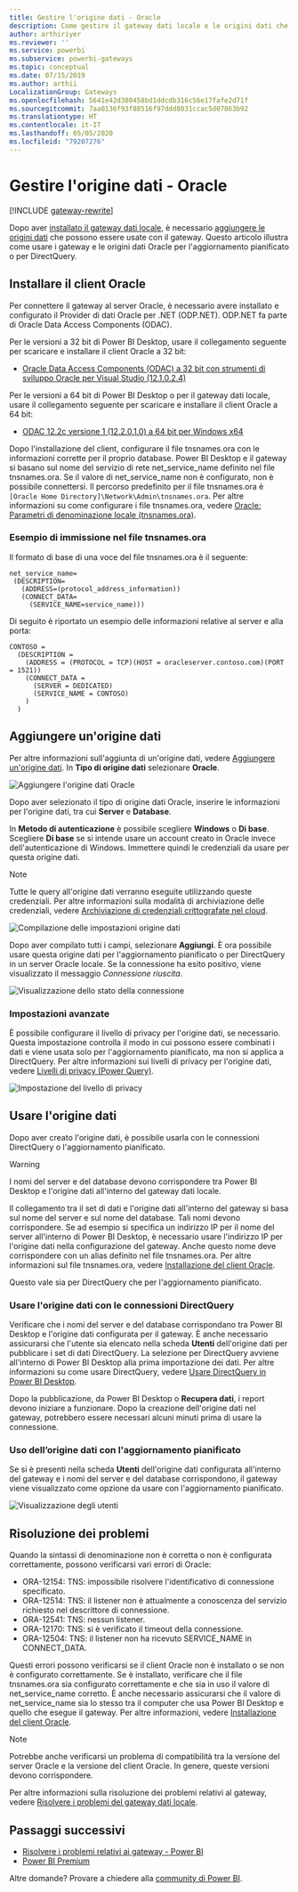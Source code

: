 ```yaml
---
title: Gestire l'origine dati - Oracle
description: Come gestire il gateway dati locale e le origini dati che vi appartengono.
author: arthiriyer
ms.reviewer: ''
ms.service: powerbi
ms.subservice: powerbi-gateways
ms.topic: conceptual
ms.date: 07/15/2019
ms.author: arthii
LocalizationGroup: Gateways
ms.openlocfilehash: 5641e42d380458bd1ddcdb316c56e17fafe2d71f
ms.sourcegitcommit: 7aa0136f93f88516f97ddd8031ccac5d07863b92
ms.translationtype: HT
ms.contentlocale: it-IT
ms.lasthandoff: 05/05/2020
ms.locfileid: "79207276"
---
```

# <a name="manage-your-data-source---oracle"></a>Gestire l'origine dati - Oracle

[!INCLUDE [gateway-rewrite](includes/gateway-rewrite.md)]

Dopo aver [installato il gateway dati locale](/data-integration/gateway/service-gateway-install), è necessario [aggiungere le origini dati](service-gateway-data-sources.md#add-a-data-source) che possono essere usate con il gateway. Questo articolo illustra come usare i gateway e le origini dati Oracle per l'aggiornamento pianificato o per DirectQuery.

## <a name="install-the-oracle-client"></a>Installare il client Oracle

Per connettere il gateway al server Oracle, è necessario avere installato e configurato il Provider di dati Oracle per .NET (ODP.NET). ODP.NET fa parte di Oracle Data Access Components (ODAC).

Per le versioni a 32 bit di Power BI Desktop, usare il collegamento seguente per scaricare e installare il client Oracle a 32 bit:

* [Oracle Data Access Components (ODAC) a 32 bit con strumenti di sviluppo Oracle per Visual Studio (12.1.0.2.4)](https://www.oracle.com/technetwork/topics/dotnet/utilsoft-086879.html)

Per le versioni a 64 bit di Power BI Desktop o per il gateway dati locale, usare il collegamento seguente per scaricare e installare il client Oracle a 64 bit:

* [ODAC 12.2c versione 1 (12.2.0.1.0) a 64 bit per Windows x64](https://www.oracle.com/technetwork/database/windows/downloads/index-090165.html)

Dopo l'installazione del client, configurare il file tnsnames.ora con le informazioni corrette per il proprio database. Power BI Desktop e il gateway si basano sul nome del servizio di rete net_service_name definito nel file tnsnames.ora. Se il valore di net_service_name non è configurato, non è possibile connettersi. Il percorso predefinito per il file tnsnames.ora è `[Oracle Home Directory]\Network\Admin\tnsnames.ora`. Per altre informazioni su come configurare i file tnsnames.ora, vedere [Oracle: Parametri di denominazione locale (tnsnames.ora)](https://docs.oracle.com/cd/B28359_01/network.111/b28317/tnsnames.htm).

### <a name="example-tnsnamesora-file-entry"></a>Esempio di immissione nel file tnsnames.ora

Il formato di base di una voce del file tnsnames.ora è il seguente:

```
net_service_name=
 (DESCRIPTION=
   (ADDRESS=(protocol_address_information))
   (CONNECT_DATA=
     (SERVICE_NAME=service_name)))
```

Di seguito è riportato un esempio delle informazioni relative al server e alla porta:

```
CONTOSO =
  (DESCRIPTION =
    (ADDRESS = (PROTOCOL = TCP)(HOST = oracleserver.contoso.com)(PORT = 1521))
    (CONNECT_DATA =
      (SERVER = DEDICATED)
      (SERVICE_NAME = CONTOSO)
    )
  )
```

## <a name="add-a-data-source"></a>Aggiungere un'origine dati

Per altre informazioni sull'aggiunta di un'origine dati, vedere [Aggiungere un'origine dati](service-gateway-data-sources.md#add-a-data-source). In **Tipo di origine dati** selezionare **Oracle**.

![Aggiungere l'origine dati Oracle](media/service-gateway-onprem-manage-oracle/data-source-oracle.png)

Dopo aver selezionato il tipo di origine dati Oracle, inserire le informazioni per l'origine dati, tra cui **Server** e **Database**. 

In **Metodo di autenticazione** è possibile scegliere **Windows** o **Di base**. Scegliere **Di base** se si intende usare un account creato in Oracle invece dell'autenticazione di Windows. Immettere quindi le credenziali da usare per questa origine dati.

> [!NOTE]
> Tutte le query all'origine dati verranno eseguite utilizzando queste credenziali. Per altre informazioni sulla modalità di archiviazione delle credenziali, vedere [Archiviazione di credenziali crittografate nel cloud](service-gateway-data-sources.md#store-encrypted-credentials-in-the-cloud).

![Compilazione delle impostazioni origine dati](media/service-gateway-onprem-manage-oracle/data-source-oracle2.png)

Dopo aver compilato tutti i campi, selezionare **Aggiungi**. È ora possibile usare questa origine dati per l'aggiornamento pianificato o per DirectQuery in un server Oracle locale. Se la connessione ha esito positivo, viene visualizzato il messaggio *Connessione riuscita*.

![Visualizzazione dello stato della connessione](media/service-gateway-onprem-manage-oracle/datasourcesettings4.png)

### <a name="advanced-settings"></a>Impostazioni avanzate

È possibile configurare il livello di privacy per l'origine dati, se necessario. Questa impostazione controlla il modo in cui possono essere combinati i dati e viene usata solo per l'aggiornamento pianificato, ma non si applica a DirectQuery. Per altre informazioni sui livelli di privacy per l'origine dati, vedere [Livelli di privacy (Power Query)](https://support.office.com/article/Privacy-levels-Power-Query-CC3EDE4D-359E-4B28-BC72-9BEE7900B540).

![Impostazione del livello di privacy](media/service-gateway-onprem-manage-oracle/datasourcesettings9.png)

## <a name="use-the-data-source"></a>Usare l'origine dati

Dopo aver creato l'origine dati, è possibile usarla con le connessioni DirectQuery o l'aggiornamento pianificato.

> [!WARNING]
> I nomi del server e del database devono corrispondere tra Power BI Desktop e l'origine dati all'interno del gateway dati locale.

Il collegamento tra il set di dati e l'origine dati all'interno del gateway si basa sul nome del server e sul nome del database. Tali nomi devono corrispondere. Se ad esempio si specifica un indirizzo IP per il nome del server all'interno di Power BI Desktop, è necessario usare l'indirizzo IP per l'origine dati nella configurazione del gateway. Anche questo nome deve corrispondere con un alias definito nel file tnsnames.ora. Per altre informazioni sul file tnsnames.ora, vedere [Installazione del client Oracle](#install-the-oracle-client).

Questo vale sia per DirectQuery che per l'aggiornamento pianificato.

### <a name="use-the-data-source-with-directquery-connections"></a>Usare l'origine dati con le connessioni DirectQuery

Verificare che i nomi del server e del database corrispondano tra Power BI Desktop e l'origine dati configurata per il gateway. È anche necessario assicurarsi che l'utente sia elencato nella scheda **Utenti** dell'origine dati per pubblicare i set di dati DirectQuery. La selezione per DirectQuery avviene all'interno di Power BI Desktop alla prima importazione dei dati. Per altre informazioni su come usare DirectQuery, vedere [Usare DirectQuery in Power BI Desktop](desktop-use-directquery.md).

Dopo la pubblicazione, da Power BI Desktop o **Recupera dati**, i report devono iniziare a funzionare. Dopo la creazione dell'origine dati nel gateway, potrebbero essere necessari alcuni minuti prima di usare la connessione.

### <a name="use-the-data-source-with-scheduled-refresh"></a>Uso dell’origine dati con l'aggiornamento pianificato

Se si è presenti nella scheda **Utenti** dell'origine dati configurata all'interno del gateway e i nomi del server e del database corrispondono, il gateway viene visualizzato come opzione da usare con l'aggiornamento pianificato.

![Visualizzazione degli utenti](media/service-gateway-onprem-manage-oracle/powerbi-gateway-enterprise-schedule-refresh.png)

## <a name="troubleshooting"></a>Risoluzione dei problemi

Quando la sintassi di denominazione non è corretta o non è configurata correttamente, possono verificarsi vari errori di Oracle:

* ORA-12154: TNS: impossibile risolvere l'identificativo di connessione specificato.
* ORA-12514: TNS: il listener non è attualmente a conoscenza del servizio richiesto nel descrittore di connessione.
* ORA-12541: TNS: nessun listener.
* ORA-12170: TNS: si è verificato il timeout della connessione.
* ORA-12504: TNS: il listener non ha ricevuto SERVICE_NAME in CONNECT_DATA.

Questi errori possono verificarsi se il client Oracle non è installato o se non è configurato correttamente. Se è installato, verificare che il file tnsnames.ora sia configurato correttamente e che sia in uso il valore di net_service_name corretto. È anche necessario assicurarsi che il valore di net_service_name sia lo stesso tra il computer che usa Power BI Desktop e quello che esegue il gateway. Per altre informazioni, vedere [Installazione del client Oracle](#install-the-oracle-client).

> [!NOTE]
> Potrebbe anche verificarsi un problema di compatibilità tra la versione del server Oracle e la versione del client Oracle. In genere, queste versioni devono corrispondere.

Per altre informazioni sulla risoluzione dei problemi relativi al gateway, vedere [Risolvere i problemi del gateway dati locale](/data-integration/gateway/service-gateway-tshoot).

## <a name="next-steps"></a>Passaggi successivi

* [Risolvere i problemi relativi ai gateway - Power BI](service-gateway-onprem-tshoot.md)
* [Power BI Premium](service-premium.md)

Altre domande? Provare a chiedere alla [community di Power BI](https://community.powerbi.com/).

